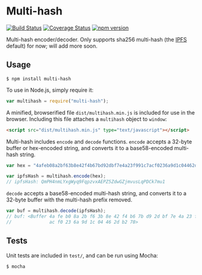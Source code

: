 Multi-hash
==========

[![Build Status](https://travis-ci.org/tinybike/multi-hash.svg)](https://travis-ci.org/tinybike/multi-hash)
[![Coverage Status](https://coveralls.io/repos/tinybike/multi-hash/badge.svg?branch=master&service=github)](https://coveralls.io/github/tinybike/multi-hash?branch=master)
[![npm version](https://badge.fury.io/js/multi-hash.svg)](http://badge.fury.io/js/multi-hash)

Multi-hash encoder/decoder.  Only supports sha256 multi-hash (the [IPFS](https://ipfs.io/) default) for now; will add more soon.

Usage
-----
```
$ npm install multi-hash
```
To use in Node.js, simply require it:
```javascript
var multihash = require("multi-hash");
```
A minified, browserified file `dist/multihash.min.js` is included for use in the browser.  Including this file attaches a `multihash` object to `window`:
```html
<script src="dist/multihash.min.js" type="text/javascript"></script>
```
Multi-hash includes `encode` and `decode` functions.  `encode` accepts a 32-byte buffer or hex-encoded string, and converts it to a base58-encoded multi-hash string.
```javascript
var hex = "4afeb08a2bf63b8e42f4b67bd92dbf7e4a23f991c7acf0236a9d1c04462db278";

var ipfsHash = multihash.encode(hex);
// ipfsHash: QmPH4nmLYxgWyq9FqpzvxAEPZ5ZdwGZjmvusLqPDCk7mu1
```
`decode` accepts a base58-encoded multi-hash string, and converts it to a 32-byte buffer with the multi-hash prefix removed.
```javascript
var buf = multihash.decode(ipfsHash);
// buf: <Buffer 4a fe b0 8a 2b f6 3b 8e 42 f4 b6 7b d9 2d bf 7e 4a 23 f9 91 c7
//              ac f0 23 6a 9d 1c 04 46 2d b2 78>
```

Tests
-----

Unit tests are included in `test/`, and can be run using Mocha:
```
$ mocha
```
